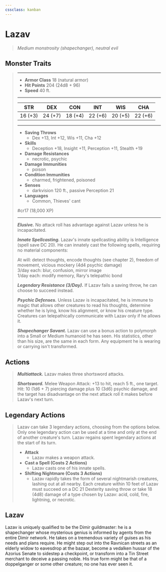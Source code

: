 ```yaml
---
cssclass: kanban
---
```


# Lazav
>*Medium monstrosity (shapechanger), neutral evil*
## Monster Traits
>___
>- **Armor Class** 18 (natural armor)
>- **Hit Points** 204 (24d8 + 96)
>- **Speed** 40 ft.
>___
>|STR|DEX|CON|INT|WIS|CHA|
>|:---:|:---:|:---:|:---:|:---:|:---:|
>|16 (+3)|24 (+7)|18 (+4)|22 (+6)|20 (+5)|22 (+6)|
>___
>- **Saving Throws**
>	 - Dex +13, Int +12, Wis +11, Cha +12
>- **Skills**
>	 - Deception +18, Insight +11, Perception +11, Stealth +19
>- **Damage Resistances**
>	 - necrotic, psychic
>- **Damage Immunities**
>	 - poison
>- **Condition Immunities**
>	 - charmed, frightened, poisoned
>- **Senses**
>	 - darkvision 120 ft., passive Perception 21
>- **Languages**
>	 - Common, Thieves' cant
>
> #cr17 (18,000 XP)
>___
>***Elusive.*** No attack roll has advantage against Lazav unless he is incapacitated.  
>
>***Innate Spellcasting.*** Lazav's innate spellcasting ability is Intelligence (spell save DC 20). He can innately cast the following spells, requiring no material components:  
>
>At will: detect thoughts, encode thoughts (see chapter 2), freedom of movement, vicious mockery (4d4 psychic damage)  
>3/day each: blur, confusion, mirror image  
>1/day each: modify memory, Rary's telepathic bond  
>
>
>***Legendary Resistance (3/Day).*** If Lazav fails a saving throw, he can choose to succeed instead.  
>
>***Psychic Defenses.*** Unless Lazav is incapacitated, he is immune to magic that allows other creatures to read his thoughts, determine whether he is lying, know his alignment, or know his creature type. Creatures can telepathically communicate with Lazav only if he allows it.  
>
>***Shapechanger Savant.*** Lazav can use a bonus action to polymorph into a Small or Medium humanoid he has seen. His statistics, other than his size, are the same in each form. Any equipment he is wearing or carrying isn't transformed.  
>
## Actions
>***Multiattack.*** Lazav makes three shortsword attacks.  
>
>***Shortsword.*** Melee Weapon Attack: +13 to hit, reach 5 ft., one target. Hit: 10 (1d6 + 7) piercing damage plus 10 (3d6) psychic damage, and the target has disadvantage on the next attack roll it makes before Lazav's next turn.  
>
## Legendary Actions
>Lazav can take 3 legendary actions, choosing from the options below. Only one legendary action can be used at a time and only at the end of another creature's turn. Lazav regains spent legendary actions at the start of its turn.
>
>- **Attack**
>	- Lazav makes a weapon attack.
>- **Cast a Spell (Costs 2 Actions)**
>	- Lazav casts one of his innate spells.
>- **Shifting Nightmare (Costs 3 Actions)**
>	- Lazav rapidly takes the form of several nightmarish creatures, lashing out at all nearby. Each creature within 10 feet of Lazav must succeed on a DC 21 Dexterity saving throw or take 18 (4d8) damage of a type chosen by Lazav: acid, cold, fire, lightning, or necrotic.
## Lazav
Lazav is uniquely qualified to be the Dimir guildmaster: he is a shapechanger whose mysterious genius is informed by agents from the entire Dimir network. He takes on a tremendous variety of guises as his needs and plans require. He might step out into the Ravnican streets as an elderly widow to eavesdrop at the bazaar, become a vedalken hussar of the Azorius Senate to sidestep a checkpoint, or transform into a Tin Street merchant to deceive a passing noble. His true form might be that of a doppelganger or some other creature; no one has ever seen it.